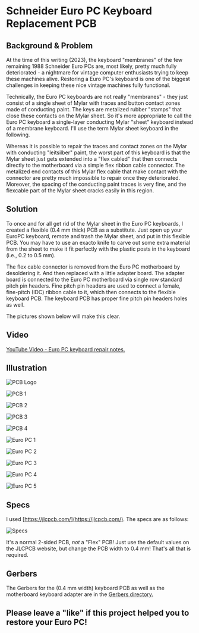 # Schneider Euro PC Keyboard Replacement PCB 

## Background & Problem 

At the time of this writing (2023), the keyboard "membranes" of the
few remaining 1988 Schneider Euro PCs are, most likely, pretty much
fully deteriorated - a nightmare for vintage computer enthusiasts
trying to keep these machines alive. Restoring a Euro PC's keyboard is
one of the biggest challenges in keeping these nice vintage machines
fully functional.

Technically, the Euro PC keyboards are not really "membranes" - they
just consist of a single sheet of Mylar with traces and button contact
zones made of conducting paint. The keys are metalized rubber "stamps"
that close these contacts on the Mylar sheet. So it's more appropriate
to call the Euro PC keyboard a single-layer conducting Mylar "sheet"
keyboard instead of a membrane keyboard. I'll use the term Mylar sheet
keyboard in the following.

Whereas it is possible to repair the traces and contact zones on the
Mylar with conducting "leitsilber" paint, the worst part of this
keyboard is that the Mylar sheet just gets extended into a "flex
cabled" that then connects directly to the motherboard via a simple
flex ribbon cable connector. The metalized end contacts of this Mylar
flex cable that make contact with the connector are pretty much
impossible to repair once they deteriorated. Moreover, the spacing of
the conducting paint traces is very fine, and the flexcable part of
the Mylar sheet cracks easily in this region.

## Solution

To once and for all get rid of the Mylar sheet in the Euro PC
keyboards, I created a flexible (0.4 mm thick) PCB as a substitute.
Just open up your EuroPC keyboard, remote and trash the Mylar sheet,
and put in this flexible PCB. You may have to use an exacto knife to
carve out some extra material from the sheet to make it fit perfectly
with the plastic posts in the keyboard (i.e., 0.2 to 0.5 mm).

The flex cable connector is removed from the Euro PC motherboard by
desoldering it. And then replaced with a little adapter board. The
adapter board is connected to the Euro PC motherboard via single row
standard pitch pin headers. Fine pitch pin headers are used to connect
a female, fine-pitch (IDC) ribbon cable to it, which then connects to
the flexible keyboard PCB. The keyboard PCB has proper fine pitch pin
headers holes as well.

The pictures shown below will make this clear. 

## Video

[YouTube Video - Euro PC keyboard repair notes.](https://youtu.be/OTO-QyZ73c4)

## Illustration

![PCB Logo](pics/pcb.jpg) 

![PCB 1](pics/pcb1.jpg)

![PCB 2](pics/pcb2.jpg)

![PCB 3](pics/pcb3.jpg)

![PCB 4](pics/pcb4.jpg) 

![Euro PC 1](pics/pc1.jpg) 

![Euro PC 2](pics/pc2.jpg) 

![Euro PC 3](pics/pc3.jpg) 

![Euro PC 4](pics/pc4.jpg) 

![Euro PC 5](pics/pc5.jpg) 

## Specs

I used [https://jlcpcb.com/](https://jlcpcb.com/). The specs are as follows: 

![Specs](pics/specs.jpg)

It's a normal 2-sided PCB, *not* a "Flex" PCB! Just use the default
values on the JLCPCB website, but change the PCB width to 0.4 mm!
That's all that is required.


## Gerbers

The Gerbers for the (0.4 mm width) keyboard PCB as well as the
motherboard keyboard adapter are in the [Gerbers
directory.](./gerbers/) 

## Please leave a "like" if this project helped you to restore your Euro PC!

